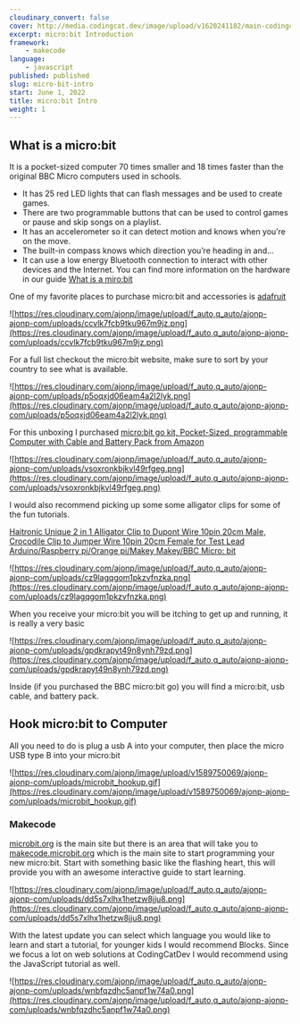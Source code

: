 ```yaml
---
cloudinary_convert: false
cover: http://media.codingcat.dev/image/upload/v1620241182/main-codingcatdev-photo/gmjigd84bzqxklcbiljt.png
excerpt: micro:bit Introduction
framework: 
    - makecode
language:
    - javascript
published: published
slug: micro-bit-intro
start: June 1, 2022
title: micro:bit Intro
weight: 1
---
```


## **What is a micro:bit**

It is a pocket-sized computer 70 times smaller and 18 times faster than the original BBC Micro computers used in schools.

- It has 25 red LED lights that can flash messages and be used to create games.
- There are two programmable buttons that can be used to control games or pause and skip songs on a playlist.
- It has an accelerometer so it can detect motion and knows when you’re on the move.
- The built-in compass knows which direction you’re heading in and…
- It can use a low energy Bluetooth connection to interact with other devices and the Internet. You can find more information on the hardware in our guide [What is a miro:bit](https://support.microbit.org/support/solutions/articles/19000013983-what-is-a-micro-bit-)

One of my favorite places to purchase micro:bit and accessories is [adafruit](https://www.adafruit.com/category/932)

![https://res.cloudinary.com/ajonp/image/upload/f_auto,q_auto/ajonp-ajonp-com/uploads/ccvlk7fcb9tku967m9jz.png](https://res.cloudinary.com/ajonp/image/upload/f_auto,q_auto/ajonp-ajonp-com/uploads/ccvlk7fcb9tku967m9jz.png)

For a full list checkout the micro:bit website, make sure to sort by your country to see what is available.

![https://res.cloudinary.com/ajonp/image/upload/f_auto,q_auto/ajonp-ajonp-com/uploads/p5oqxjd06eam4a2l2lyk.png](https://res.cloudinary.com/ajonp/image/upload/f_auto,q_auto/ajonp-ajonp-com/uploads/p5oqxjd06eam4a2l2lyk.png)

For this unboxing I purchased [micro:bit go kit, Pocket-Sized, programmable Computer with Cable and Battery Pack from Amazon](https://amzn.to/2ya49wq)

![https://res.cloudinary.com/ajonp/image/upload/f_auto,q_auto/ajonp-ajonp-com/uploads/vsoxronkbjkvl49rfgeg.png](https://res.cloudinary.com/ajonp/image/upload/f_auto,q_auto/ajonp-ajonp-com/uploads/vsoxronkbjkvl49rfgeg.png)

I would also recommend picking up some some alligator clips for some of the fun tutorials.

[Haitronic Unique 2 in 1 Alligator Clip to Dupont Wire 10pin 20cm Male, Crocodile Clip to Jumper Wire 10pin 20cm Female for Test Lead Arduino/Raspberry pi/Orange pi/Makey Makey/BBC Micro: bit](https://amzn.to/2ZaGSFE)

![https://res.cloudinary.com/ajonp/image/upload/f_auto,q_auto/ajonp-ajonp-com/uploads/cz9lagqgom1pkzvfnzka.png](https://res.cloudinary.com/ajonp/image/upload/f_auto,q_auto/ajonp-ajonp-com/uploads/cz9lagqgom1pkzvfnzka.png)

When you receive your micro:bit you will be itching to get up and running, it is really a very basic

![https://res.cloudinary.com/ajonp/image/upload/f_auto,q_auto/ajonp-ajonp-com/uploads/gpdkrapyt49n8ynh79zd.png](https://res.cloudinary.com/ajonp/image/upload/f_auto,q_auto/ajonp-ajonp-com/uploads/gpdkrapyt49n8ynh79zd.png)

Inside (if you purchased the BBC micro:bit go) you will find a micro:bit, usb cable, and battery pack.

## Hook micro:bit to Computer

All you need to do is plug a usb A into your computer, then place the micro USB type B into your micro:bit

![https://res.cloudinary.com/ajonp/image/upload/v1589750069/ajonp-ajonp-com/uploads/microbit_hookup.gif](https://res.cloudinary.com/ajonp/image/upload/v1589750069/ajonp-ajonp-com/uploads/microbit_hookup.gif)

### Makecode

[microbit.org](https://microbit.org/) is the main site but there is an area that will take you to [makecode.microbit.org](https://makecode.microbit.org/) which is the main site to start programming your new micro:bit. Start with something basic like the flashing heart, this will provide you with an awesome interactive guide to start learning.

![https://res.cloudinary.com/ajonp/image/upload/f_auto,q_auto/ajonp-ajonp-com/uploads/dd5s7xlhx1hetzw8jju8.png](https://res.cloudinary.com/ajonp/image/upload/f_auto,q_auto/ajonp-ajonp-com/uploads/dd5s7xlhx1hetzw8jju8.png)

With the latest update you can select which language you would like to learn and start a tutorial, for younger kids I would recommend Blocks. Since we focus a lot on web solutions at CodingCatDev I would recommend using the JavaScript tutorial as well.

![https://res.cloudinary.com/ajonp/image/upload/f_auto,q_auto/ajonp-ajonp-com/uploads/wnbfqzdhc5anpf1w74a0.png](https://res.cloudinary.com/ajonp/image/upload/f_auto,q_auto/ajonp-ajonp-com/uploads/wnbfqzdhc5anpf1w74a0.png)